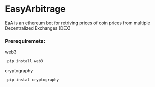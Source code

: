# EasyArbitrage

EaA is an ethereum bot for retriving prices of coin prices from multiple Decentralized Exchanges (DEX)


### Prerequiremets: 

web3
```bash
 pip install web3
  ```
  
 cryptography
 ```bash
  pip instal cryptography
  ```
